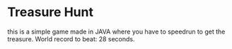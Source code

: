 # Treasure Hunt

this is a simple game made in JAVA where you have to speedrun to get the treasure. World record to beat: 28 seconds.
